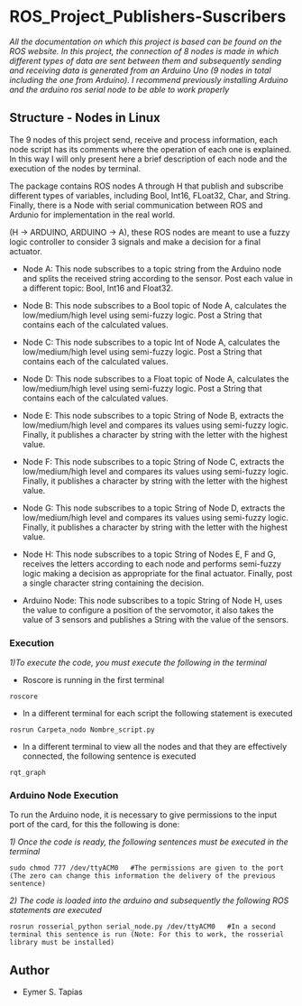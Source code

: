 # ROS_Project_Publishers-Suscribers

_All the documentation on which this project is based can be found on the ROS website. In this project, the connection of 8 nodes is made in which different types of data are sent between them and subsequently sending and receiving data is generated from an Arduino Uno (9 nodes in total including the one from Arduino). I recommend previously installing Arduino and the arduino ros serial node to be able to work properly_

## Structure - Nodes in Linux

The 9 nodes of this project send, receive and process information, each node script has its comments where the operation of each one is explained. In this way I will only present here a brief description of each node and the execution of the nodes by terminal.

The package contains ROS nodes A through H that publish and subscribe different types of variables, including Bool, Int16, FLoat32, Char, and String. Finally, there is a Node with serial communication between ROS and Ardunio for implementation in the real world.

(H -> ARDUINO, ARDUINO -> A), these ROS nodes are meant to use a fuzzy logic controller to consider 3 signals and make a decision for a final actuator.

* Node A: This node subscribes to a topic string from the Arduino node and splits the received string according to the sensor. Post each value in a different topic: Bool, Int16 and Float32.

* Node B: This node subscribes to a Bool topic of Node A, calculates the low/medium/high level using semi-fuzzy logic. Post a String that contains each of the calculated values.

* Node C: This node subscribes to a topic Int of Node A, calculates the low/medium/high level using semi-fuzzy logic. Post a String that contains each of the calculated values.

* Node D: This node subscribes to a Float topic of Node A, calculates the low/medium/high level using semi-fuzzy logic. Post a String that contains each of the calculated values.

* Node E: This node subscribes to a topic String of Node B, extracts the low/medium/high level and compares its values using semi-fuzzy logic. Finally, it publishes a character by string with the letter with the highest value.

* Node F: This node subscribes to a topic String of Node C, extracts the low/medium/high level and compares its values using semi-fuzzy logic. Finally, it publishes a character by string with the letter with the highest value.

* Node G: This node subscribes to a topic String of Node D, extracts the low/medium/high level and compares its values using semi-fuzzy logic. Finally, it publishes a character by string with the letter with the highest value.

* Node H: This node subscribes to a topic String of Nodes E, F and G, receives the letters according to each node and performs semi-fuzzy logic making a decision as appropriate for the final actuator. Finally, post a single character string containing the decision.

* Arduino Node: This node subscribes to a topic String of Node H, uses the value to configure a position of the servomotor, it also takes the value of 3 sensors and publishes a String with the value of the sensors.


### Execution

_1)To execute the code, you must execute the following in the terminal_

* Roscore is running in the first terminal
```
roscore
```

* In a different terminal for each script the following statement is executed
```
rosrun Carpeta_nodo Nombre_script.py
```

* In a different terminal to view all the nodes and that they are effectively connected, the following sentence is executed
```
rqt_graph
```


### Arduino Node Execution

To run the Arduino node, it is necessary to give permissions to the input port of the card, for this the following is done:

_1) Once the code is ready, the following sentences must be executed in the terminal_
```
sudo chmod 777 /dev/ttyACM0   #The permissions are given to the port (The zero can change this information the delivery of the previous sentence)
```

_2) The code is loaded into the arduino and subsequently the following ROS statements are executed_
```
rosrun rosserial_python serial_node.py /dev/ttyACM0   #In a second terminal this sentence is run (Note: For this to work, the rosserial library must be installed)
```

## Author

* Eymer S. Tapias
